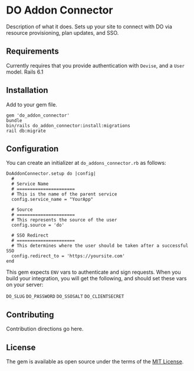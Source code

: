 # DO Addon Connector

Description of what it does.  Sets up your site to connect with DO via resource provisioning, plan updates, and SSO.

## Requirements

Currently requires that you provide authentication with `Devise`, and a `User` model.  Rails 6.1

## Installation
Add to your gem file.

```
gem 'do_addon_connector'
bundle 
bin/rails do_addon_connector:install:migrations
rail db:migrate
```

## Configuration

You can create an initializer at `do_addons_connector.rb` as follows:

```
DoAddonConnector.setup do |config|
  # 
  # Service Name
  # ======================
  # This is the name of the parent service
  config.service_name = "YourApp"

  # Source
  # ======================
  # This represents the source of the user
  config.source = 'do'

  # SSO Redirect
  # ======================
  # This determines where the user should be taken after a successful SSO
  config.redirect_to = 'https://yoursite.com'
end
```

This gem expects `ENV` vars to authenticate and sign requests.  When you build your integration, you will get the following, and should set these vars on your server:

`DO_SLUG`
`DO_PASSWORD`
`DO_SSOSALT`
`DO_CLIENTSECRET`

## Contributing
Contribution directions go here.

## License
The gem is available as open source under the terms of the [MIT License](https://opensource.org/licenses/MIT).
